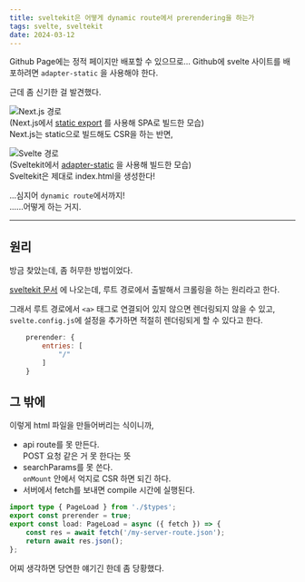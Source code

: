 ```yaml
---
title: sveltekit은 어떻게 dynamic route에서 prerendering을 하는가
tags: svelte, sveltekit
date: 2024-03-12
---
```

Github Page에는 정적 페이지만 배포할 수 있으므로... Github에 svelte 사이트를 배포하려면 `adapter-static` 을 사용해야 한다.

근데 좀 신기한 걸 발견했다.

![Next.js 경로](/post_img/5/nextjs.png)  
(Next.js에서 [static export](https://nextjs.org/docs/app/building-your-application/deploying/static-exports)
를 사용해 SPA로 빌드한 모습)  
Next.js는 static으로 빌드해도 CSR을 하는 반면,

![Svelte 경로](/post_img/5/svelte.png)  
(Sveltekit에서 [adapter-static](https://kit.svelte.dev/docs/adapter-static)
을 사용해 빌드한 모습)  
Sveltekit은 제대로 index.html을 생성한다!

...심지어 `dynamic route`에서까지!  
......어떻게 하는 거지.

---
## 원리
방금 찾았는데, 좀 허무한 방법이었다.

[sveltekit 문서](https://kit.svelte.dev/docs/page-options#prerender)
에 나오는데, 루트 경로에서 출발해서 크롤링을 하는 원리라고 한다.

그래서 루트 경로에서 `<a>` 태그로 연결되어 있지 않으면 렌더링되지 않을 수 있고, `svelte.config.js`에 설정을 추가하면 적절히 렌더링되게 할 수 있다고 한다.

```js
	prerender: {
		entries: [
			"/"
		]
	}
```

## 그 밖에
이렇게 html 파일을 만들어버리는 식이니까,
- api route를 못 만든다.  
POST 요청 같은 거 못 한다는 뜻
- searchParams를 못 쓴다.  
`onMount` 안에서 억지로 CSR 하면 되긴 하다.
- 서버에서 fetch를 보내면 compile 시간에 실행된다.  
```ts
import type { PageLoad } from './$types';
export const prerender = true;
export const load: PageLoad = async ({ fetch }) => {
    const res = await fetch('/my-server-route.json');
    return await res.json();
};
```

어찌 생각하면 당연한 얘기긴 한데 좀 당황했다.